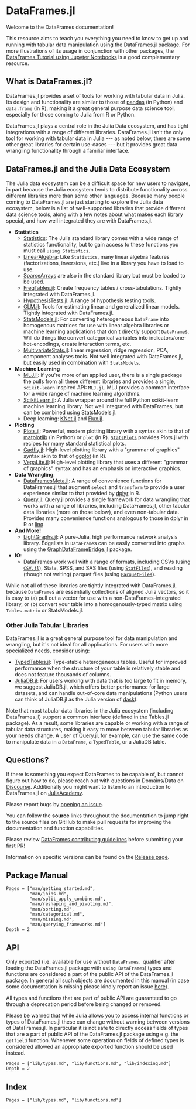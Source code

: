 # DataFrames.jl

Welcome to the DataFrames documentation!

This resource aims to teach you everything you need
to know to get up and running with tabular data manipulation using the DataFrames.jl package.
For more illustrations of its usage in conjunction with other packages, the
[DataFrames Tutorial using Jupyter Notebooks](https://github.com/bkamins/Julia-DataFrames-Tutorial/)
is a good complementary resource.

## What is DataFrames.jl?

DataFrames.jl provides a set of tools for working with tabular data
in Julia. Its design and functionality are similar to those of
[pandas](https://pandas.pydata.org/)
(in Python) and `data.frame` (in R), making it a great general purpose
data science tool, especially for those coming to Julia from R or Python.

DataFrames.jl plays a central role in the Julia Data ecosystem, and has
tight integrations with a range of different libraries. DataFrames.jl isn't the
only tool for working with tabular data in Julia --- as noted below, there are
some other great libraries for certain use-cases --- but it provides great
data wrangling functionality through a familiar interface.

## DataFrames.jl and the Julia Data Ecosystem

The Julia data ecosystem can be a difficult space for new users to navigate,
in part because the Julia ecosystem tends to distribute functionality across
different libraries more than some other languages.
Because many people coming to DataFrames.jl are just starting to explore the
Julia data ecosystem, below is a list of well-supported libraries that
provide different data science tools, along with a few notes about
what makes each library special, and how well integrated they are with
DataFrames.jl.


- **Statistics**
    - [Statistics](https://docs.julialang.org/en/v1/stdlib/Statistics/): The Julia standard library comes with a wide range of statistics functionality, but to gain access to these functions you must call `using Statistics`.
    - [LinearAlgebra](https://docs.julialang.org/en/v1/stdlib/LinearAlgebra/): Like `Statistics`, many linear algebra features (factorizations, inversions, etc.) live in a library you have to load to use.
    - [SparseArrays](https://docs.julialang.org/en/v1/stdlib/SparseArrays/) are also in the standard library but must be loaded to be used. 
    - [FreqTables.jl](https://github.com/nalimilan/FreqTables.jl): Create frequency tables / cross-tabulations.
      Tightly integrated with DataFrames.jl.
    - [HypothesisTests.jl](https://juliastats.org/HypothesisTests.jl/stable/): A range of hypothesis testing tools.
    - [GLM.jl](https://juliastats.org/GLM.jl/stable/manual/): Tools for estimating linear and generalized linear models.
      Tightly integrated with DataFrames.jl.
    - [StatsModels.jl](https://juliastats.org/StatsModels.jl/stable/): For converting heterogeneous `DataFrame` into homogenous matrices for use with linear algebra libraries or machine learning applications that don't directly support `DataFrame`s. Will do things like convert categorical variables into indicators/one-hot-encodings, create interaction terms, etc.
    - [MultivariateStats.jl](https://multivariatestatsjl.readthedocs.io/en/stable/index.html): linear regression, ridge regression, PCA, component analyses tools. Not well integrated with DataFrames.jl, but easily used in combination with `StatsModels`.
- **Machine Learning**
    - [MLJ.jl](https://github.com/alan-turing-institute/MLJ.jl): if you're more of an applied user, there is a single package the pulls from all these different libraries and provides a single, `scikit-learn` inspired API: `MLJ.jl`. MLJ provides a common interface for a wide range of machine learning algorithms. 
    - [ScikitLearn.jl](https://cstjean.github.io/ScikitLearn.jl/stable/): A Julia wrapper around the full Python scikit-learn machine learning library. Not well integrated with DataFrames, but can be combined using StatsModels.jl.
    - Deep learning: [KNet.jl](https://denizyuret.github.io/Knet.jl/stable/tutorial/#Introduction-to-Knet-1) and [Flux.jl](https://github.com/FluxML/Flux.jl). 
- **Plotting**
    - [Plots.jl](http://docs.juliaplots.org/latest/): Powerful, modern plotting library with a syntax akin to that of [matplotlib](https://matplotlib.org/) (in Python) or `plot` (in R).
      [`StatsPlots`](http://docs.juliaplots.org/latest/tutorial/#Using-Plot-Recipes-1) provides Plots.jl with recipes for many standard statistical plots.
    - [Gadfly.jl](http://gadflyjl.org/stable/): High-level plotting library with a "grammar of graphics" syntax akin to that of [ggplot](https://ggplot2.tidyverse.org/reference/ggplot.html) (in R).
    - [VegaLite.jl](https://www.queryverse.org/VegaLite.jl/stable/): High-level plotting library that uses a different "grammar of graphics" syntax and has an emphasis on interactive graphics.
- **Data Wrangling**:
    - [DataFramesMeta.jl](https://github.com/JuliaData/DataFramesMeta.jl): A range of convenience functions for DataFrames.jl that augment `select` and `transform` to provide a user experience similar to that provided by [dplyr](https://dplyr.tidyverse.org/) in R.
    - [Query.jl](https://github.com/queryverse/Query.jl): Query.jl provides a single framework for data wrangling that works with a range of libraries, including DataFrames.jl, other tabular data libraries (more on those below), and even non-tabular data. Provides many convenience functions analogous to those in dplyr in R or
      [linq](https://en.wikipedia.org/wiki/Language_Integrated_Query).
- **And More!**
    - [LightGraphs.jl](https://github.com/JuliaGraphs/LightGraphs.jl): A pure-Julia, high performance network analysis library. Edgelists in `DataFrame`s can be easily converted into graphs using the [GraphDataFrameBridge.jl](https://github.com/JuliaGraphs/GraphDataFrameBridge.jl) package.
- **IO**:
    - DataFrames work well with a range of formats, including CSVs (using [`CSV.jl`](https://github.com/JuliaData/CSV.jl)), Stata, SPSS, and SAS files (using [`StatFiles`](https://github.com/queryverse/StatFiles.jl)), and reading (though not writing) parquet files (using [`ParquetFiles`](https://github.com/queryverse/ParquetFiles.jl)).

While not all of these libraries are tightly integrated with DataFrames.jl, because
`DataFrame`s are essentially collections of aligned Julia vectors, so it is easy
to (a) pull out a vector for use with a non-DataFrames-integrated library, or (b)
convert your table into a homogenously-typed matrix using `Tables.matrix` or StatsModels.jl.

### Other Julia Tabular Libraries

DataFrames.jl is a great general purpose tool for data manipulation and
wrangling, but it's not ideal for all applications. For users with more
specialized needs, consider using:

- [TypedTables.jl](https://juliadata.github.io/TypedTables.jl/stable/):
  Type-stable heterogeneous tables. Useful for improved performance when the structure of your table is relatively stable and does not feature thousands of columns.
- [JuliaDB.jl](https://juliadata.github.io/JuliaDB.jl/stable/):
  For users working with data that is too large to fit in memory, we suggest JuliaDB.jl,
  which offers better performance for large datasets, and can handle out-of-core data manipulations
  (Python users can think of JuliaDB.jl as the Julia version of [dask](https://dask.org/)).

Note that most tabular data libraries in the Julia ecosystem (including DataFrames.jl)
support a common interface (defined in the Tables.jl package). As a result, some libraries are
capable or working with a range of tabular data structures, making it easy to
move between tabular libraries as your needs change. A user of
[Query.jl](https://github.com/queryverse/Query.jl), for example, can use the
same code to manipulate data in a `DataFrame`, a `TypedTable`, or a JuliaDB table.

## Questions?

If there is something you expect DataFrames to be capable of, but
cannot figure out how to do, please reach out with questions in Domains/Data on
[Discourse](https://discourse.julialang.org/new-topic?title=[DataFrames%20Question]:%20&body=%23%20Question:%0A%0A%23%20Dataset%20(if%20applicable):%0A%0A%23%20Minimal%20Working%20Example%20(if%20applicable):%0A&category=Domains/Data&tags=question). Additionally you might want to listen to an introduction to DataFrames.jl on [JuliaAcademy](https://juliaacademy.com/p/introduction-to-dataframes-jl).

Please report bugs by
[opening an issue](https://github.com/JuliaData/DataFrames.jl/issues/new).

You can follow
the **source** links throughout the documentation to jump right to the
source files on GitHub to make pull requests for improving the documentation and function
capabilities.

Please review
[DataFrames contributing guidelines](https://github.com/JuliaData/DataFrames.jl/blob/master/CONTRIBUTING.md)
before submitting your first PR!

Information on specific versions can be found on the [Release page](https://github.com/JuliaData/DataFrames.jl/releases).

## Package Manual

```@contents
Pages = ["man/getting_started.md",
         "man/joins.md",
         "man/split_apply_combine.md",
         "man/reshaping_and_pivoting.md",
         "man/sorting.md",
         "man/categorical.md",
         "man/missing.md",
         "man/querying_frameworks.md"]
Depth = 2
```

## API

Only exported (i.e. available for use without `DataFrames.` qualifier after
loading the DataFrames.jl package with `using DataFrames`) types and functions
are considered a part of the public API of the DataFrames.jl package. In general
all such objects are documented in this manual (in case some documentation is
missing please kindly report an issue
[here](https://github.com/JuliaData/DataFrames.jl/issues/new)).

All types and functions that are part of public API are guaranteed to go through
a deprecation period before being changed or removed.

Please be warned that while Julia allows you to access internal functions or
types of DataFrames.jl these can change without warning between versions of
DataFrames.jl. In particular it is not safe to directly access fields of types
that are a part of public API of the DataFrames.jl package using e.g. the
`getfield` function. Whenever some operation on fields of defined types is
considered allowed an appropriate exported function should be used instead.

```@contents
Pages = ["lib/types.md", "lib/functions.md", "lib/indexing.md"]
Depth = 2
```

## Index

```@index
Pages = ["lib/types.md", "lib/functions.md"]
```
